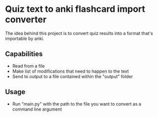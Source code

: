 # Quiz text to anki flashcard import converter
The idea behind this project is to convert quiz results into a format that's importable by anki.
## Capabilities
- Read from a file
- Make list of modifications that need to happen to the text
- Send to output to a file contained within the "output" folder
## Usage
* Run "main.py" with the path to the file you want to convert as a command line argument